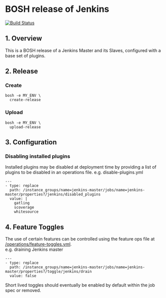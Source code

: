# BOSH release of Jenkins

[![Build Status](https://travis-ci.org/FINkit/jenkins-boshrelease.svg?branch=master)](https://travis-ci.org/FINkit/jenkins-boshrelease)

## 1. Overview

This is a BOSH release of a Jenkins Master and its Slaves, configured with a base set of plugins.

## 2. Release

### Create

```
bosh -e MY_ENV \
  create-release
```
### Upload

```
bosh -e MY_ENV \
  upload-release
```

## 3. Configuration
### Disabling installed plugins
Installed plugins may be disabled at deployment time by providing a list of plugins to be disabled in an operations file.
e.g. disable-plugins.yml
```
---
- type: replace
  path: /instance_groups/name=jenkins-master/jobs/name=jenkins-master/properties?/jenkins/disabled_plugins
  value: |
    gatling
    scoverage
    whitesource
```

## 4. Feature Toggles
The use of certain features can be controlled using the feature ops file at [/operations/feature-toggles.yml](operations/feature-toggles.yml).<br/>
e.g. draining Jenkins master
```
---
- type: replace
  path: /instance_groups/name=jenkins-master/jobs/name=jenkins-master/properties?/toggle/jenkins/drain
  value: false
```
Short lived toggles should eventually be enabled by default within the job spec or removed.
